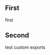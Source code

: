 ## First

first

<API src="./Hello/index.tsx"></API>

## Second

test custom exports

<API src="./Hello/index.tsx" exports='["World"]'></API>
